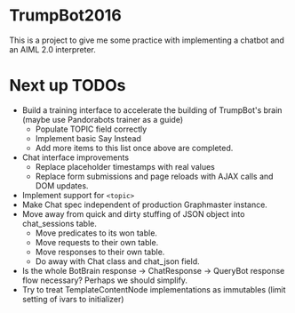 # TrumpBot2016

This is a project to give me some practice with implementing a chatbot
and an AIML 2.0 interpreter.

# Next up TODOs

* Build a training interface to accelerate the building of TrumpBot's brain (maybe use Pandorabots trainer as a guide)
    * Populate TOPIC field correctly
    * Implement basic Say Instead
    * Add more items to this list once above are completed.
* Chat interface improvements
    * Replace placeholder timestamps with real values
    * Replace form submissions and page reloads with AJAX calls and DOM updates.	
* Implement support for `<topic>`
* Make Chat spec independent of production Graphmaster instance.
* Move away from quick and dirty stuffing of JSON object into chat_sessions table.
  * Move predicates to its won table.
  * Move requests to their own table.
  * Move responses to their own table.
  * Do away with Chat class and chat_json field.
* Is the whole BotBrain response -> ChatResponse -> QueryBot response flow necessary? Perhaps we should simplify.
* Try to treat TemplateContentNode implementations as immutables (limit setting of ivars to initializer)

